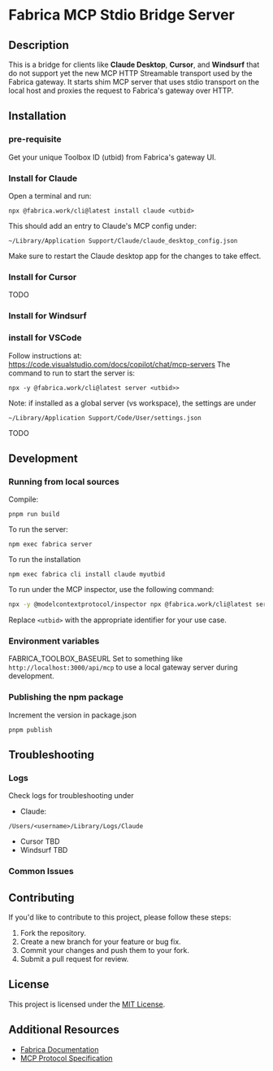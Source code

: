 # Fabrica MCP Stdio Bridge Server

## Description

This is a bridge for clients like **Claude Desktop**, **Cursor**, and **Windsurf** that do not support yet the new MCP HTTP Streamable transport used by the Fabrica gateway. It starts shim MCP server that uses stdio transport on the local host and proxies the request to Fabrica's gateway over HTTP.

## Installation

### pre-requisite
Get your unique Toolbox ID (utbid) from Fabrica's gateway UI.


### Install for Claude

Open a terminal and run:
```
npx @fabrica.work/cli@latest install claude <utbid>
```
This should add an entry to Claude's MCP config under:
```
~/Library/Application Support/Claude/claude_desktop_config.json
```
Make sure to restart the Claude desktop app for the changes to take effect.

### Install for Cursor

TODO

### Install for Windsurf

### install for VSCode

Follow instructions at: https://code.visualstudio.com/docs/copilot/chat/mcp-servers
The command to run to start the server is:
```
npx -y @fabrica.work/cli@latest server <utbid>>
```

Note: if installed as a global server (vs workspace), the settings are under
```
~/Library/Application Support/Code/User/settings.json
```

TODO

## Development

### Running from local sources

Compile:
```
pnpm run build
```

To run the server:
```
npm exec fabrica server
```

To run the installation
```
npm exec fabrica cli install claude myutbid
```

To run under the MCP inspector, use the following command:

```bash
npx -y @modelcontextprotocol/inspector npx @fabrica.work/cli@latest server <utbid>
```

Replace `<utbid>` with the appropriate identifier for your use case.

### Environment variables

FABRICA_TOOLBOX_BASEURL
Set to something like `http://localhost:3000/api/mcp` to use a local gateway server during development.


### Publishing the npm package
Increment the version in package.json
```
pnpm publish
```

## Troubleshooting

### Logs

Check logs for troubleshooting under

  - Claude:
```
/Users/<username>/Library/Logs/Claude
```
  - Cursor
TBD
  - Windsurf
TBD

### Common Issues


## Contributing

If you'd like to contribute to this project, please follow these steps:

1. Fork the repository.
2. Create a new branch for your feature or bug fix.
3. Commit your changes and push them to your fork.
4. Submit a pull request for review.

## License

This project is licensed under the [MIT License](LICENSE).

## Additional Resources

- [Fabrica Documentation](https://fabrica.work/docs)
- [MCP Protocol Specification](https://modelcontextprotocol.org/spec)



